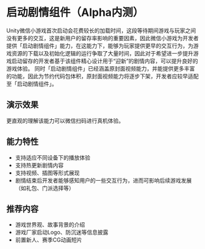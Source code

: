 # 启动剧情组件（Alpha内测）

  Unity微信小游戏首次启动会花费较长的加载时间，这段等待期间游戏与玩家之间没有更多的交互，这是新用户的留存率影响的重要因素，因此微信小游戏为开发者提供「启动剧情组件」能力，在这能力下，能够为玩家提供更早的交互行为，为游戏资源的下载以及初始化逻辑的运行争取了大量时间，因此对于希望进一步提升游戏启动留存的开发者基于该组件精心设计用于“迎新”的剧情内容，可以提升良好的游戏体验。
  同时「启动剧情组件」已经涵盖原封面视频能力，并能提供更多丰富的功能，因此为节约代码包体积，原封面视频能力将逐步下架，开发者应较早适配至「启动剧情组件」。

## 演示效果

  更直观的理解该能力可以微信扫码进行真机体验。


## 能力特性

- 支持适应不同设备下的播放体验
- 支持热更新剧情内容
- 支持视频、插图等形式展现
- 剧情结束后开发者能够感知用户的一些交互行为，进而可影响后续游戏发展（如礼包、门派选择等）

## 推荐内容

- 游戏世界观、故事背景的介绍
- 游戏厂家启动Logo、防沉迷等信息披露
- 前置新人、赛季CG动画短片

